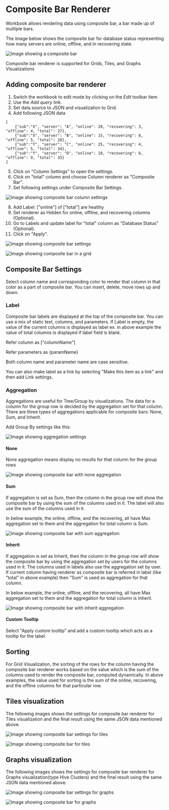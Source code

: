 # Composite Bar Renderer

Workbook allows rendering data using composite bar, a bar made up of multiple bars.

The image below shows the composite bar for database status representing how many servers are online, offline, and in recovering state.

![Image showing a composite bar](../Images/CompositeBar.png)

Composite bar renderer is supported for Grids, Tiles, and Graphs Visualizations

## Adding composite bar renderer
1. Switch the workbook to edit mode by clicking on the _Edit_ toolbar item.
2. Use the _Add query_ link.
3. Set data source to JSON and visualization to Grid.
4. Add following JSON data

```
[
    {"sub":"X", "server": "A", "online": 20, "recovering": 3, "offline": 4, "total": 27},
    {"sub":"X", "server": "B", "online": 15, "recovering": 8, "offline": 5, "total": 28},
    {"sub":"Y", "server": "C", "online": 25, "recovering": 4, "offline": 5, "total": 34},
    {"sub":"Y", "server": "D", "online": 18, "recovering": 6, "offline": 9, "total": 33}
]
```
5. Click on "Column Settings" to open the settings.
6. Click on "total" column and choose Column renderer as "Composite Bar".
7. Set following settings under Composite Bar Settings.

![Image showing composite bar column settings](../Images/CompositeBarColumnSettings.png)

8. Add Label: ["online"] of ["total"] are healthy
9. Set renderer as Hidden for online, offline, and recovering columns (Optional).
9. Go to Labels and update label for "total" column as "Database Status" (Optional).
9. Click on "Apply".


![Image showing composite bar settings](../Images/CompositeBarSettings.png)


![Image showing composite bar in a grid](../Images/CompositeBarLayout.png)

## Composite Bar Settings

Select column name and corresponding color to render that column in that color as a part of composite bar. You can insert, delete, move rows up and down.

### Label

Composite bar labels are displayed at the top of the composite bar. You can use a mix of static text, columns, and parameters. If Label is empty, the value of the current columns is displayed as label ex. in above example the value of total columns is displayed if label field is blank.

Refer column as ["columnName"]

Refer parameters as {paramName}

Both column name and parameter name are case sensitive.

You can also make label as a link by selecting "Make this item as a link" and then add Link settings.

### Aggregation

Aggregations are useful for Tree/Group by visualizations. The data for a column for the group row is decided by the aggregation set for that column. There are three types of aggregations applicable for composite bars: None, Sum, and Inherit.

Add Group By settings like this:

![Image showing aggregation settings](../Images/CompositeBarLayoutGroupBySettings.png)

#### None
None aggregation means display no results for that column for the group rows


![Image showing composite bar with none aggregation](../Images/CompositeBarLayoutGroupByResultNone.png)

#### Sum
If aggregation is set as Sum, then the column in the group row will show the composite bar by using the sum of the columns used in it. The label will also use the sum of the columns used in it.

In below example, the online, offline, and the recovering, all have Max aggregation set to them and the aggregation for total column is Sum.

![Image showing composite bar with sum aggregation](../Images/CompositeBarLayoutGroupByResultSum.png)

#### Inherit
If aggregation is set as Inherit, then the column in the group row will show the composite bar by using the aggregation set by users for the columns used in it. The columns used in labels also use the aggregation set by user. If current column having renderer as composite bar is referred in label (like "total" in above example) then "Sum" is used as aggregation for that column.

In below example, the online, offline, and the recovering, all have Max aggregation set to them and the aggregation for total column is Inherit.

![Image showing composite bar with inherit aggregation](../Images/CompositeBarLayoutGroupByResultInherit.png)

#### Custom Tooltip

Select "Apply custom tooltip" and add a custom tooltip which acts as a tooltip for the label.

## Sorting

For Grid Visualization, the sorting of the rows for the column having the composite bar renderer works based on the value which is the sum of the columns used to render the composite bar, computed dynamically. In above examples, the value used for sorting is the sum of the online, recovering, and the offline columns for that particular row.

## Tiles visualization

The following images shows the settings for composite bar renderer for Tiles visualization and the final result using the same JSON data mentioned above.

![Image showing composite bar settings for tiles](../Images/CompositeBarTilesSettings.png)


![Image showing composite bar for tiles](../Images/CompositeBarTilesLayout.png)

## Graphs visualization

The following images shows the settings for composite bar renderer for Graphs visualization(type Hive Clusters) and the final result using the same JSON data mentioned above.

![Image showing composite bar settings for graphs](../Images/CompositeBarGraphsSettings.png)


![Image showing composite bar for graphs](../Images/CompositeBarGraphsLayout.png)